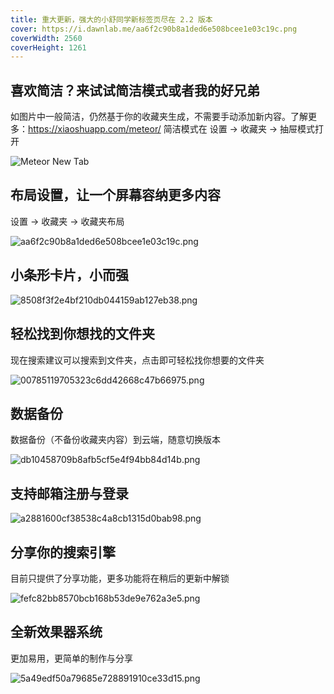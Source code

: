 ```yaml
---
title: 重大更新，强大的小舒同学新标签页尽在 2.2 版本
cover: https://i.dawnlab.me/aa6f2c90b8a1ded6e508bcee1e03c19c.png
coverWidth: 2560
coverHeight: 1261
---
```


## 喜欢简洁？来试试简洁模式或者我的好兄弟

如图片中一般简洁，仍然基于你的收藏夹生成，不需要手动添加新内容。了解更多：<https://xiaoshuapp.com/meteor/>
简洁模式在 设置 -> 收藏夹 -> 抽屉模式打开

![Meteor New Tab](https://i.dawnlab.me/2437f0bbdf2758b379a247f5e9b4d247.png)

## 布局设置，让一个屏幕容纳更多内容

设置 -> 收藏夹 -> 收藏夹布局

![aa6f2c90b8a1ded6e508bcee1e03c19c.png](https://i.dawnlab.me/aa6f2c90b8a1ded6e508bcee1e03c19c.png)

## 小条形卡片，小而强

![8508f3f2e4bf210db044159ab127eb38.png](https://i.dawnlab.me/8508f3f2e4bf210db044159ab127eb38.png)

## 轻松找到你想找的文件夹

现在搜索建议可以搜索到文件夹，点击即可轻松找你想要的文件夹

![00785119705323c6dd42668c47b66975.png](https://i.dawnlab.me/00785119705323c6dd42668c47b66975.png)

## 数据备份

数据备份（不备份收藏夹内容）到云端，随意切换版本

![db10458709b8afb5cf5e4f94bb84d14b.png](https://i.dawnlab.me/db10458709b8afb5cf5e4f94bb84d14b.png)

## 支持邮箱注册与登录

![a2881600cf38538c4a8cb1315d0bab98.png](https://i.dawnlab.me/a2881600cf38538c4a8cb1315d0bab98.png)

## 分享你的搜索引擎

目前只提供了分享功能，更多功能将在稍后的更新中解锁

![fefc82bb8570bcb168b53de9e762a3e5.png](https://i.dawnlab.me/fefc82bb8570bcb168b53de9e762a3e5.png)

## 全新效果器系统

更加易用，更简单的制作与分享

![5a49edf50a79685e728891910ce33d15.png](https://i.dawnlab.me/5a49edf50a79685e728891910ce33d15.png)
